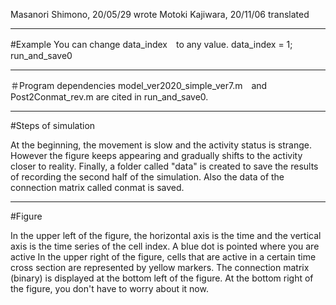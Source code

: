 Masanori Shimono, 20/05/29  wrote
Motoki Kajiwara,  20/11/06  translated

 ---------------  
#Example
  You can change data_index　to any value.
  data_index = 1; run_and_save0
 
---------------  
＃Program dependencies
  model_ver2020_simple_ver7.m　and Post2Conmat_rev.m are cited in run_and_save0.

---------------  
#Steps of simulation

  At the beginning, the movement is slow and the activity status is strange.
  However the figure keeps appearing and  gradually shifts to the activity closer to reality.
  Finally, a folder called "data" is created to save the results of recording the second half of the simulation.
  Also the data of the connection matrix called conmat is saved.
  
---------------  
#Figure

  In the upper left of the figure, the horizontal axis is the time and the vertical axis is the time series of the cell index.
  A blue dot is pointed where you are active
  In the upper right of the figure, cells that are active in a certain time cross section are represented by yellow markers.
  The connection matrix (binary) is displayed at the bottom left of the figure.
  At the bottom right of the figure, you don't have to worry about it now.


